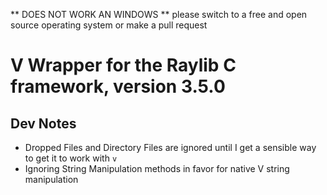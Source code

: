 ** DOES NOT WORK AN WINDOWS **
please switch to a free and open source operating system
or make a pull request


# V Wrapper for the Raylib C framework, version 3.5.0
## Dev Notes

- Dropped Files and Directory Files are ignored until I get a sensible way to get it to work with `v`
- Ignoring String Manipulation methods in favor for native V string manipulation
